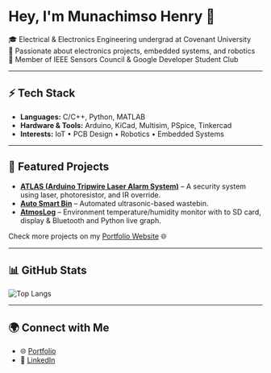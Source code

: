 # Hey, I'm Munachimso Henry 👋 

🎓 Electrical & Electronics Engineering undergrad at Covenant University\
🔧 Passionate about electronics projects, embedded systems, and robotics\
📡 Member of IEEE Sensors Council & Google Developer Student Club  

---

## ⚡ Tech Stack
- **Languages:** C/C++, Python, MATLAB  
- **Hardware & Tools:** Arduino, KiCad, Multisim, PSpice, Tinkercad  
- **Interests:** IoT • PCB Design • Robotics • Embedded Systems  

---

## 🚀 Featured Projects
- **[ATLAS (Arduino Tripwire Laser Alarm System)](https://munachimsohenry.wixsite.com/my-site/atlas)** – A security system using laser, photoresistor, and IR override.  
- **[Auto Smart Bin](https://github.com/Kohwarien-Onotoghene/Automated-Wastebin-SWEP2025)** – Automated ultrasonic-based wastebin.  
- **[AtmosLog](https://munachimsohenry.wixsite.com/my-site/copy-of-project-5-pyrosafe-monitor)** – Environment temperature/humidity monitor with to SD card, display & Bluetooth and Python live graph.  

Check more projects on my [Portfolio Website](https://munachimsohenry.wixsite.com/my-site) 🌐  

---

## 📊 GitHub Stats
<!-- ![GitHub Stats](https://github-readme-stats.vercel.app/api?username=Draycole&show_icons=true&theme=radical)  -->
![Top Langs](https://github-readme-stats.vercel.app/api/top-langs/?username=Draycole&layout=compact&theme=radical)  

---

## 🌍 Connect with Me
- 🌐 [Portfolio](https://munachimsohenry.wixsite.com/my-site)  
- 💼 [LinkedIn](https://www.linkedin.com/in/your-linkedin/)   
